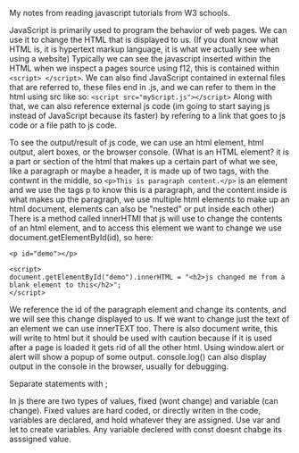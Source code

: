 My notes from reading javascript tutorials from W3 schools.

JavaScript is primarily used to program the behavior of web pages. We can use it to change the HTML that is displayed to us. (If you dont know what HTML is, it is hypertext markup language, it is what we actually see when using a website)
Typically we can see the javascript inserted within the HTML when we inspect a pages source using f12, this is contained within ```<script> </script>```. We can also find JavaScript contained in external files that are referred to, these files
end in .js, and we can refer to them in the html using src like so: ```<script src="myScript.js"></script>``` Along with that, we can also reference external js code (im going to start saying js instead of JavaScript because its faster) 
by refering to a link that goes to js code or a file path to js code. 

To see the output/result of js code, we can use an html element, html output, alert boxes, or the browser console. (What is an HTML element? it is a part or section of the html that makes up a certain part of what we see, like a paragraph 
or maybe a header, it is made up of two tags, with the contwnt in the middle, so ```<p>This is paragraph content.</p>``` is an element and we use the tags p to know this is a paragraph, and the content inside is what makes up the paragraph,
we use multiple html elements to make up an html document, elements can also be "nested" or put inside each other) There is a method called innerHTMl that js will use to change the contents of an html element, and to access this element we
want to change we use document.getElementById(id), so here: 
```
<p id="demo"></p>

<script>
document.getElementById("demo").innerHTML = "<h2>js changed me from a blank element to this</h2>";
</script>
```
We reference the id of the paragraph element and change its contents, and we will see this change displayed to us. If we want to change just the text of an element we can use innerTEXT too. There is also document write, this will write to
html but it should be used with caution because if it is used after a page is loaded it gets rid of all the other html. Using window.alert or alert will show a popup of some output. console.log() can also display output in the console in the
browser, usually for debugging. 

Separate statements with ;

In js there are two types of values, fixed (wont change) and variable (can change). Fixed values are hard coded, or directly writen in the code, variables are declared, and hold whatever they are assigned. Use var and let to create variables. Any variable declered with const doesnt chabge its asssigned value. 


